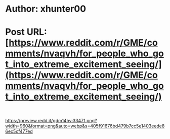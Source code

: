 # Author: xhunter00
# Post URL: [https://www.reddit.com/r/GME/comments/nvaqvh/for_people_who_got_into_extreme_excitement_seeing/](https://www.reddit.com/r/GME/comments/nvaqvh/for_people_who_got_into_extreme_excitement_seeing/)


&#x200B;

https://preview.redd.it/gdm14hvi33471.png?width=960&format=png&auto=webp&s=405f91676bd479b7cc5e1403eede86ec5cf477ed